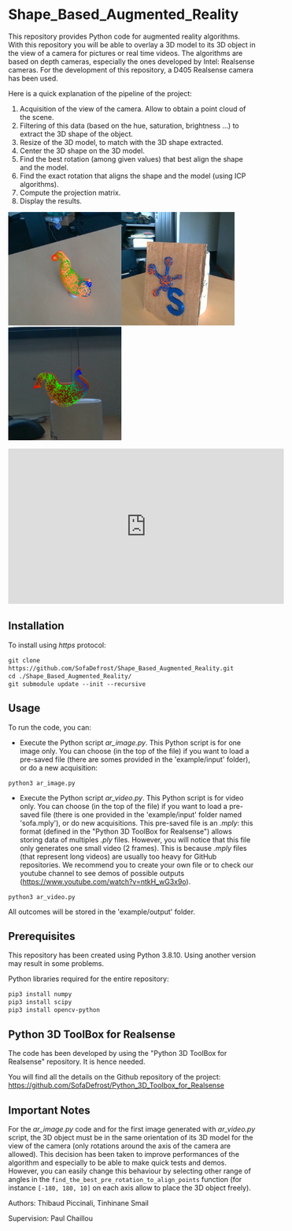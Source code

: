 # Shape_Based_Augmented_Reality

This repository provides Python code for augmented reality algorithms. With this repository you will be able to overlay a 3D model to its 3D object in the view of a camera for pictures or real time videos. The algorithms are based on depth cameras, especially the ones developed by Intel: Realsense cameras. For the development of this repository, a D405 Realsense camera has been used.

Here is a quick explanation of the pipeline of the project:

1. Acquisition of the view of the camera. Allow to obtain a point cloud of the scene.
1. Filtering of this data (based on the hue, saturation, brightness ...) to extract the 3D shape of the object.
1. Resize of the 3D model, to match with the 3D shape extracted.
1. Center the 3D shape on the 3D model.
1. Find the best rotation (among given values) that best align the shape and the model.
1. Find the exact rotation that aligns the shape and the model (using ICP algorithms).
1. Compute the projection matrix.
1. Display the results.

<img src="media/stomach_projection_side.png" alt="Projection of a stomach side" width="230" height="230"><img src="media/sofa_projection.png" alt="Projection of Sofa Logo" width="230" height="230"><img src="media/stomach_projection_front.png" alt="Projection of a stomach" width="230" height="230">

<iframe width="560" height="315" src="https://www.youtube.com/watch?v=ntkH_wG3x9o&t=149s
" frameborder="0" allow="accelerometer; autoplay; clipboard-write; encrypted-media; gyroscope; picture-in-picture" allowfullscreen></iframe>


## Installation 

To install using *https* protocol:

```console
git clone https://github.com/SofaDefrost/Shape_Based_Augmented_Reality.git
cd ./Shape_Based_Augmented_Reality/
git submodule update --init --recursive
```

## Usage

To run the code, you can:

- Execute the Python script *ar_image.py*. This Python script is for one image only. You can choose (in the top of the file) if you want to load a pre-saved file (there are somes provided in the 'example/input' folder), or do a new acquisition:
```console
python3 ar_image.py
```

- Execute the Python script *ar_video.py*. This Python script is for video only. You can choose (in the top of the file) if you want to load a pre-saved file (there is one provided in the 'example/input' folder named 'sofa.mply'), or do new acquisitions. This pre-saved file is an *.mply*: this format (defined in the "Python 3D ToolBox for Realsense") allows storing data of multiples *.ply* files. However, you will notice that this file only generates one small video (2 frames). This is because *.mply* files (that represent long videos) are usually too heavy for GitHub repositories. We recommend you to create your own file or to check our youtube channel to see demos of possible outputs (https://www.youtube.com/watch?v=ntkH_wG3x9o).
```console
python3 ar_video.py
```

All outcomes will be stored in the 'example/output' folder.


## Prerequisites

This repository has been created using Python 3.8.10. Using another version may result in some problems. 

Python libraries required for the entire repository:

```console
pip3 install numpy
pip3 install scipy
pip3 install opencv-python
```

## Python 3D ToolBox for Realsense

The code has been developed by using the "Python 3D ToolBox for Realsense" repository. It is hence needed.

You will find all the details on the Github repository of the project: https://github.com/SofaDefrost/Python_3D_Toolbox_for_Realsense

## Important Notes

For the *ar_image.py* code and for the first image generated with *ar_video.py* script, the 3D object must be in the same orientation of its 3D model for the view of the camera (only rotations around the axis of the camera are allowed).
This decision has been taken to improve performances of the algorithm and especially to be able to make quick tests and demos.
However, you can easily change this behaviour by selecting other range of angles in the ```find_the_best_pre_rotation_to_align_points``` function (for instance ```[-180, 180, 10]``` on each axis allow to place the 3D object freely).

Authors: Thibaud Piccinali, Tinhinane Smail

Supervision: Paul Chaillou